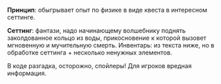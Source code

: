 **Принцип**: обыгрывает опыт по физике в виде квеста в интересном сеттинге.

**Сеттинг**: фантази, надо начинающему волшебнику поднять заколдованное кольцо из воды, прикосновение к которой вызовет мгновенную и мучительную смерть.
Инвентарь: из текста ниже, но в обработке сеттинга + несколько ненужных элементов.


В коде разгадка, осторожно, спойлеры! Для игроков вредная информация.
<!-- 
**Сухим из воды** (Перельман)
   Положите монету на большую плоскую тарелку, налейте столько воды, чтобы она покрыла монету, и предложите гостям взять ее прямо руками, не замочив пальцев.
   Эта, казалось бы, невозможная задача довольно просто решается с помощью стакана и горящей бумажки. Зажгите бумажку, положите ее горящей внутрь стакана и быстро поставьте стакан на тарелку близ монеты, дном вверх. Бумажка погаснет, стакан наполнится белым дымом, а затем под ним сама собой соберется вся вода с тарелки. Монета же, конечно, останется на месте, и через минуту, когда она обсохнет, вы сможете взять ее, не замочив пальцев.
   Какая сила вогнала воду в стакан и поддерживает ее на определенной высоте? Атмосферное давление. Горящая бумажка нагрела в стакане воздух, давление его от этого возросло, и часть газа вышла наружу. Когда бумажка погасла, воздух снова остыл, но при охлаждении его давление ослабело и под стакан вошла вода, вгоняемая туда давлением наружного воздуха.
 
   Весьма нередко приходится слышать и даже читать неверное объяснение этого старинного опыта[12]. А именно, говорят, что при этом «сгорает кислород» и потому количество газа под стаканом уменьшается.
   Такое объяснение грубо ошибочно. Главная причина только в нагревании воздуха, а вовсе не в поглощении части кислорода горящей бумажкой. Это следует, во-первых, из того, что можно обойтись и без горящей бумажки, а просто нагреть стакан, сполоснув его кипятком. Во-вторых, если вместо бумажки взять смоченную спиртом вату, которая горит дольше и сильнее нагревает воздух, то вода поднимается чуть не до половины стакана; между тем известно, что кислород составляет только ⅕ всего объема воздуха. Наконец нужно иметь в виду, что вместо «сгоревшего» кислорода образуется углекислый газ и водяной пар; первый, правда, растворяется в воде, но пар остается, занимая отчасти место кислорода.
-->
